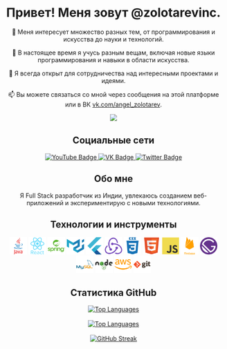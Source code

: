 <div align="center">
  <h1>Привет! Меня зовут @zolotarevinc.</h1>
  
  <p>👀 Меня интересует множество разных тем, от программирования и искусства до науки и технологий.</p>
  <p>🌱 В настоящее время я учусь разным вещам, включая новые языки программирования и навыки в области искусства.</p>
  <p>💞️ Я всегда открыт для сотрудничества над интересными проектами и идеями.</p>
  <p>📫 Вы можете связаться со мной через сообщения на этой платформе или в ВК <a href="https://vk.com/angel_zolotarev">vk.com/angel_zolotarev</a>.</p>

  <div id="header" align="center">
    <img src="https://media.giphy.com/media/M9gbBd9nbDrOTu1Mqx/giphy.gif" width="100"/>
  </div>

  <h2>Социальные сети</h2>
  <div id="badges">
    <a href="your-youtube-URL">
      <img src="https://img.shields.io/badge/YouTube-red?style=for-the-badge&logo=youtube&logoColor=white" alt="YouTube Badge"/>
    </a>
    <a href="https://vk.com/angel_zolotarev">
      <img src="https://img.shields.io/badge/VK-blue?style=for-the-badge&logo=vk&logoColor=white" alt="VK Badge"/>
    </a>
    <a href="your-twitter-URL">
      <img src="https://img.shields.io/badge/Twitter-blue?style=for-the-badge&logo=twitter&logoColor=white" alt="Twitter Badge"/>
    </a>
  </div>

  <h2>Обо мне</h2>
  <p>Я Full Stack разработчик из Индии, увлекаюсь созданием веб-приложений и экспериментирую с новыми технологиями.</p>

  <h2>Технологии и инструменты</h2>
  <div align="center">
    <img src="https://github.com/devicons/devicon/blob/master/icons/java/java-original-wordmark.svg" title="Java" alt="Java" width="40" height="40"/>
    <img src="https://github.com/devicons/devicon/blob/master/icons/react/react-original-wordmark.svg" title="React" alt="React" width="40" height="40"/>
    <img src="https://github.com/devicons/devicon/blob/master/icons/spring/spring-original-wordmark.svg" title="Spring" alt="Spring" width="40" height="40"/>
    <img src="https://github.com/devicons/devicon/blob/master/icons/materialui/materialui-original.svg" title="Material UI" alt="Material UI" width="40" height="40"/>
    <img src="https://github.com/devicons/devicon/blob/master/icons/flutter/flutter-original.svg" title="Flutter" alt="Flutter" width="40" height="40"/>
    <img src="https://github.com/devicons/devicon/blob/master/icons/redux/redux-original.svg" title="Redux" alt="Redux " width="40" height="40"/>
    <img src="https://github.com/devicons/devicon/blob/master/icons/css3/css3-plain-wordmark.svg" title="CSS3" alt="CSS" width="40" height="40"/>
    <img src="https://github.com/devicons/devicon/blob/master/icons/html5/html5-original.svg" title="HTML5" alt="HTML" width="40" height="40"/>
    <img src="https://github.com/devicons/devicon/blob/master/icons/javascript/javascript-original.svg" title="JavaScript" alt="JavaScript" width="40" height="40"/>
    <img src="https://github.com/devicons/devicon/blob/master/icons/firebase/firebase-plain-wordmark.svg" title="Firebase" alt="Firebase" width="40" height="40"/>
    <img src="https://github.com/devicons/devicon/blob/master/icons/gatsby/gatsby-original.svg" title="Gatsby" alt="Gatsby" width="40" height="40"/>
    <img src="https://github.com/devicons/devicon/blob/master/icons/mysql/mysql-original-wordmark.svg" title="MySQL" alt="MySQL" width="40" height="40"/>
    <img src="https://github.com/devicons/devicon/blob/master/icons/nodejs/nodejs-original-wordmark.svg" title="NodeJS" alt="NodeJS" width="40" height="40"/>
    <img src="https://github.com/devicons/devicon/blob/master/icons/amazonwebservices/amazonwebservices-plain-wordmark.svg" title="AWS" alt="AWS" width="40" height="40"/>
    <img src="https://github.com/devicons/devicon/blob/master/icons/git/git-original-wordmark.svg" title="Git" alt="Git" width="40" height="40"/>
  </div>

  <h2>Статистика GitHub</h2>
  <div align="center">
    <a href="https://github.com/anuraghazra/github-readme-stats">
      <img src="https://github-readme-stats.vercel.app/api/top-langs/?username=zolotarevinc&layout=compact&theme=vision-friendly-dark" alt="Top Languages"/>
    </a><br/><br/>
    <a href="https://github.com/anuraghazra/github-readme-stats">
      <img src="https://github-readme-stats.vercel.app/api/top-langs/?username=zolotarevinc" alt="Top Languages"/>
    </a><br/><br/>
    <a href="https://git.io/streak-stats">
      <img src="https://github-readme-streak-stats.herokuapp.com?user=zolotarevinc&locale=ru" alt="GitHub Streak"/>
    </a>
  </div>
</div>

